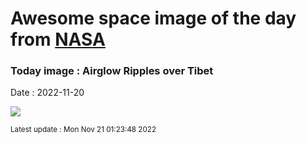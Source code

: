 
# Awesome space image of the day from [NASA](https://api.nasa.gov/)

### Today image : Airglow Ripples over Tibet
Date : 2022-11-20

![](https://apod.nasa.gov/apod/image/2211/rippledsky_dai_960.jpg)

<small>Latest update : Mon Nov 21 01:23:48 2022</small>
        